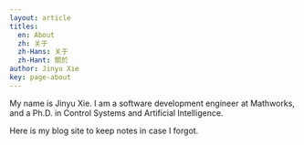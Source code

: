 ```yaml
---
layout: article
titles:
  en: About
  zh: 关于
  zh-Hans: 关于
  zh-Hant: 關於
author: Jinyu Xie
key: page-about
---
```


My name is Jinyu Xie. I am a software development engineer at Mathworks, and a
Ph.D. in Control Systems and Artificial Intelligence.

Here is my blog site to keep notes in case I forgot.
